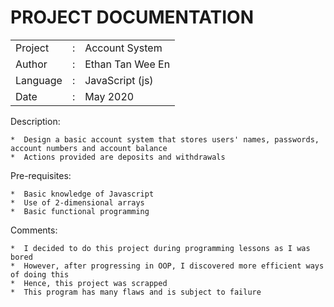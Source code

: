 PROJECT DOCUMENTATION
=====================

|               |   |                       |
|---------------|---|-----------------------|
|   Project     | : |   Account System      |
|   Author      | : |   Ethan Tan Wee En    |
|   Language    | : |   JavaScript (js)     |
|   Date        | : |   May 2020            |

Description:

    *  Design a basic account system that stores users' names, passwords, account numbers and account balance
    *  Actions provided are deposits and withdrawals

Pre-requisites:

    *  Basic knowledge of Javascript
    *  Use of 2-dimensional arrays
    *  Basic functional programming

Comments:

    *  I decided to do this project during programming lessons as I was bored
    *  However, after progressing in OOP, I discovered more efficient ways of doing this
    *  Hence, this project was scrapped
    *  This program has many flaws and is subject to failure